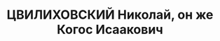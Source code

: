 ---
title: ЦВИЛИХОВСКИЙ Николай, он же Когос Исаакович
description: "Род. в 1887. Проживал: г. Оренбург. Не раб. \n  Приговор: ВК ВС СССР,\
  \ 31.01.1938 – ВМН. \n  Реабилитирован май 1957"
---